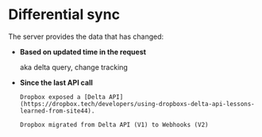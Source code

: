 # Differential sync

The server provides the data that has changed:

* **Based on updated time in the request**

  aka delta query, change tracking

* **Since the last API call**
  
  ~~~admonish example title="Dropbox's delta API (deprecated)"
  Dropbox exposed a [Delta API](https://dropbox.tech/developers/using-dropboxs-delta-api-lessons-learned-from-site44).
  ~~~

  ~~~admonish note title="Dropbox migrated from differential sync to real-time updates"
  Dropbox migrated from Delta API (V1) to Webhooks (V2)
  ~~~
